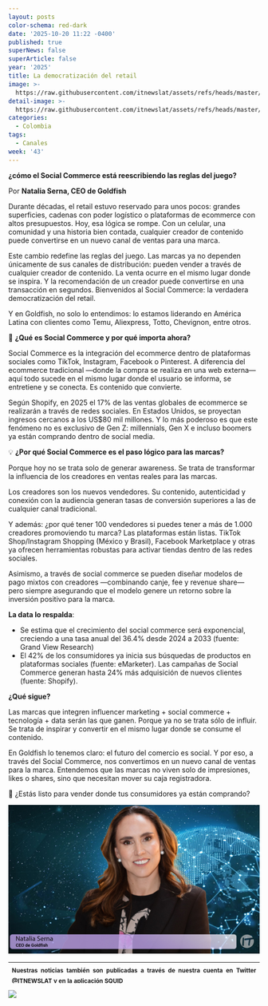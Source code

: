 ```yaml
---
layout: posts
color-schema: red-dark
date: '2025-10-20 11:22 -0400'
published: true
superNews: false
superArticle: false
year: '2025'
title: La democratización del retail
image: >-
  https://raw.githubusercontent.com/itnewslat/assets/refs/heads/master/img/540x320/Natalia-Serna-p.jpg
detail-image: >-
  https://raw.githubusercontent.com/itnewslat/assets/refs/heads/master/img/1024x680/Natalia-Serna-g.jpg
categories:
  - Colombia
tags:
  - Canales
week: '43'
---
```

**¿cómo el Social Commerce está reescribiendo las reglas del juego?**

Por **Natalia Serna, CEO de Goldfish**

Durante décadas, el retail estuvo reservado para unos pocos: grandes superficies, cadenas con poder logístico o plataformas de ecommerce con altos presupuestos. Hoy, esa lógica se rompe. Con un celular, una comunidad y una historia bien contada, cualquier creador de contenido puede convertirse en un nuevo canal de ventas para una marca.

Este cambio redefine las reglas del juego. Las marcas ya no dependen únicamente de sus canales de distribución: pueden vender a través de cualquier creador de contenido. La venta ocurre en el mismo lugar donde se inspira. Y la recomendación de un creador puede convertirse en una transacción en segundos.
Bienvenidos al Social Commerce: la verdadera democratización del retail.

 Y en Goldfish, no solo lo entendimos: lo estamos liderando en América Latina con clientes como Temu, Aliexpress, Totto, Chevignon, entre otros.
 
📲 **¿Qué es Social Commerce y por qué importa ahora?**

Social Commerce es la integración del ecommerce dentro de plataformas sociales como TikTok, Instagram, Facebook o Pinterest. A diferencia del ecommerce tradicional —donde la compra se realiza en una web externa— aquí todo sucede en el mismo lugar donde el usuario se informa, se entretiene y se conecta. Es contenido que convierte.

Según Shopify, en 2025 el 17% de las ventas globales de ecommerce se realizarán a través de redes sociales. En Estados Unidos, se proyectan ingresos cercanos a los US$80 mil millones. Y lo más poderoso es que este fenómeno no es exclusivo de Gen Z: millennials, Gen X e incluso boomers ya están comprando dentro de social media.

💡 **¿Por qué Social Commerce es el paso lógico para las marcas?**

Porque hoy no se trata solo de generar awareness. Se trata de transformar la influencia de los creadores en ventas reales para las marcas.

Los creadores son los nuevos vendedores. Su contenido, autenticidad y conexión con la audiencia generan tasas de conversión superiores a las de cualquier canal tradicional.

Y además: ¿por qué tener 100 vendedores si puedes tener a más de 1.000 creadores promoviendo tu marca?
Las plataformas están listas. TikTok Shop/Instagram Shopping (México y Brasil), Facebook Marketplace y otras ya ofrecen herramientas robustas para activar tiendas dentro de las redes sociales.

Asimismo, a través de social commerce se pueden diseñar modelos de pago mixtos con creadores —combinando canje, fee y revenue share— pero siempre asegurando que el modelo genere un retorno sobre la inversión positivo para la marca. 

**La data lo respalda**:

- Se estima que el crecimiento del social commerce será exponencial, creciendo a una tasa anual del 36.4% desde 2024 a 2033 (fuente: Grand View Research)
- El 42% de los consumidores ya inicia sus búsquedas de productos en plataformas sociales (fuente: eMarketer).
Las campañas de Social Commerce generan hasta 24% más adquisición de nuevos clientes (fuente: Shopify).

**¿Qué sigue?**

Las marcas que integren influencer marketing + social commerce + tecnología + data serán las que ganen. Porque ya no se trata sólo de influir. Se trata de inspirar y convertir en el mismo lugar donde se consume el contenido.

En Goldfish lo tenemos claro: el futuro del comercio es social. Y por eso, a través del Social Commerce, nos convertimos en un nuevo canal de ventas para la marca. Entendemos que las marcas no viven solo de impresiones, likes o shares, sino que necesitan mover su caja registradora.

🛒 ¿Estás listo para vender donde tus consumidores ya están comprando?

![](https://raw.githubusercontent.com/itnewslat/assets/refs/heads/master/img/540x320/Natalia-Serna-p.jpg)

<table style="height: 42px;" width="569">
<tbody>
<tr>
<td style="text-align: justify;"><sub><strong>Nuestras noticias también son publicadas a través de nuestra cuenta en Twitter <a href="https://twitter.com/itnewslat?lang=es">@ITNEWSLAT</a> y en la aplicación <a href="https://squidapp.co/en/">SQUID</a></strong></sub></td>
</tr>
</tbody>
</table>

<img src="https://tracker.metricool.com/c3po.jpg?hash=56f88a41e39ab42c063cc51676587a04"/>